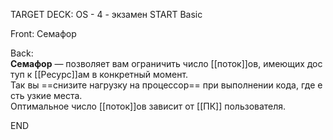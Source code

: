 TARGET DECK: OS - 4 - экзамен
START
Basic

Front: Семафор

Back: **Семафор** — позволяет вам ограничить число [[поток]]ов, имеющих доступ к [[Ресурс]]ам в конкретный момент. 
Так вы ==снизите нагрузку на процессор== при выполнении кода, где есть узкие места. 
Оптимальное число [[поток]]ов зависит от [[ПК]] пользователя.
<!--ID: 1663488760734-->
END 